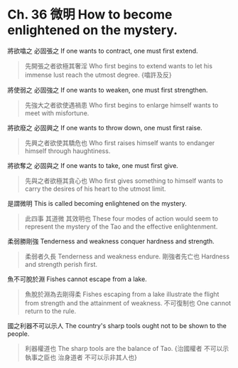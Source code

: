 # Ch. 36 微明 How to become enlightened on the mystery.

將欲噏之
必固張之
If one wants to contract,
one must first extend.

> 先開張之者欲極其奢淫
Who first begins to extend wants to let his immense lust reach the utmost degree.
{噏許及反}

將使弱之
必固強之
If one wants to weaken,
one must first strengthen.

> 先強大之者欲使遇禍患
Who first begins to enlarge himself wants to meet with misfortune.

將欲廢之
必固興之
If one wants to throw down,
one must first raise.

> 先興之者欲使其驕危也
Who first raises himself wants to endanger himself through haughtiness.

將欲奪之
必固與之
If one wants to take,
one must first give.

> 先與之者欲極其貪心也
Who first gives something to himself wants to carry the desires of his heart to the utmost limit.

是謂微明
This is called becoming enlightened on the mystery.

> 此四事
其道微
其效明也
These four modes of action
would seem to represent the mystery of the Tao
and the effective enlightenment.

柔弱勝剛強
Tenderness and weakness conquer hardness and strength.

> 柔弱者久長
Tenderness and weakness endure.
剛強者先亡也
Hardness and strength perish first.

魚不可脫於淵
Fishes cannot escape from a lake.

> 魚脫於淵為去剛得柔
Fishes escaping from a lake illustrate the flight from strength and the attainment of weakness.
不可復制也
One cannot return to the rule.

國之利器不可以示人
The country's sharp tools ought not to be shown to the people.

> 利器權道也
The sharp tools are the balance of Tao.
{治國權者
不可以示執事之臣也
治身道者
不可以示非其人也}
